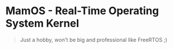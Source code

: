 # MamOS - Real-Time Operating System Kernel
> Just a hobby, won't be big and professional like FreeRTOS ;)
